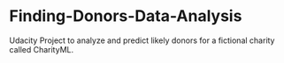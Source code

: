# Finding-Donors-Data-Analysis
Udacity Project to analyze and predict likely donors for a fictional charity called CharityML. 
